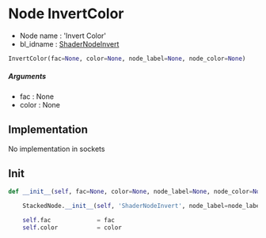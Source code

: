 # Node InvertColor

- Node name : 'Invert Color'
- bl_idname : [ShaderNodeInvert](https://docs.blender.org/api/current/bpy.types.{bl_idname}.html)


``` python
InvertColor(fac=None, color=None, node_label=None, node_color=None)
```
##### Arguments

- fac : None
- color : None

## Implementation

No implementation in sockets

## Init

``` python
def __init__(self, fac=None, color=None, node_label=None, node_color=None):

    StackedNode.__init__(self, 'ShaderNodeInvert', node_label=node_label, node_color=node_color)

    self.fac             = fac
    self.color           = color
```
